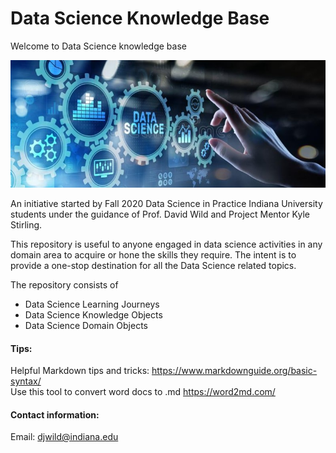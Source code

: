# Data Science Knowledge Base
Welcome to Data Science knowledge base

![alt text](/Images/DataScience.jpg)

An initiative started by Fall 2020 Data Science in Practice Indiana University students under the guidance of Prof. David Wild and Project Mentor Kyle Stirling.

This repository is useful to anyone engaged in data science activities in any domain area to acquire or hone the skills they require. The intent is to provide a one-stop destination for all the Data Science related topics.

The repository consists of

* Data Science Learning Journeys
* Data Science Knowledge Objects
* Data Science Domain Objects

#### Tips:

Helpful Markdown tips and tricks: https://www.markdownguide.org/basic-syntax/  
Use this tool to convert word docs to .md https://word2md.com/

#### Contact information:  
Email: djwild@indiana.edu
